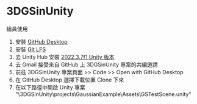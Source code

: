 # 3DGSinUnity

組員使用
1. 安裝 [GitHub Desktop](https://desktop.github.com/)
2. 安裝 [Git LFS](https://git-lfs.com/)
3. 去 Unity Hub 安裝 [2022.3.7f1 Unity 版本](https://unity.com/releases/editor/archive)
4. 去 Gmail 接受來自 GitHub 上 3DGSinUnity 專案的共編邀請
5. 前往 3DGSinUnity 專案頁面 >> Code >> Open with GitHub Desktop
6. 在 GitHub Desktop 選擇下載位置 Clone 下來
7. 在以下路徑中開啟 Unity 專案 "\3DGSinUnity\projects\GaussianExample\Assets\GSTestScene.unity"
